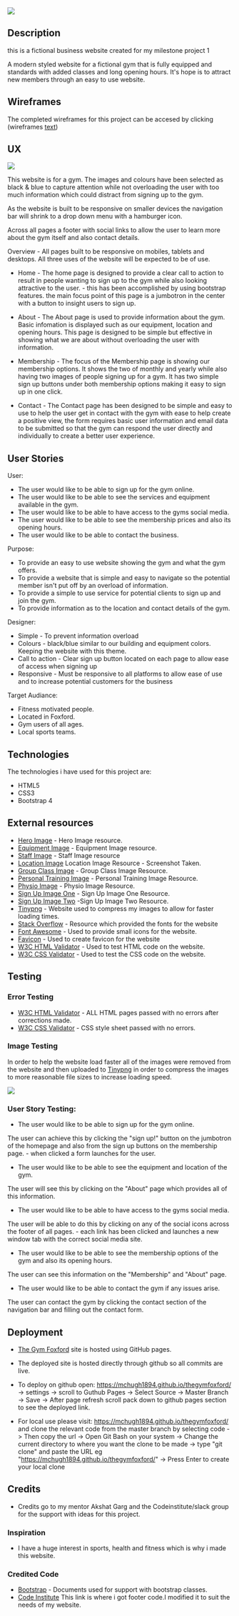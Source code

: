 <img src="assets/images/readme-images/homepage-logo.png">

## Description

this is a fictional business website created for my milestone project 1

A modern styled website for a fictional gym that is fully equipped and standards with added classes and long opening hours. It's hope is to attract new members through an easy to use website.

## Wireframes
The completed wireframes for this project can be accesed by clicking (wireframes [text](https://link))

## UX
<img src="assets/images/readme-images/ux-image.png">

This website is for a gym. The images and colours have been selected as black & blue to capture attention while not overloading the user with too much information which could distract from signing up to the gym.

As the website is built to be responsive on smaller devices the navigation bar will shrink to a drop down menu with a hamburger icon.

Across all pages a footer with social links to allow the user to learn more about the gym itself and also contact details.

Overview - All pages built to be responsive on mobiles, tablets and desktops. All three uses of the website will be expected to be of use.

* Home - The home page is designed to provide a clear call to action to result in people wanting to sign up to the gym while also looking attractive to the user. - this has been accomplished by using bootstrap features. the main focus point of this page is a jumbotron in the center with a button to insight users to sign up. 

* About - The About page is used to provide information about the gym. Basic infomation is displayed such as our equipment, location and opening hours. This page is designed to be simple but effective in showing what we are about without overloading the user with information.

* Membership - The focus of the Membership page is showing our membership options. It shows the two of monthly and yearly while also having two images of people signing up for a gym. It has two simple sign up buttons under both membership options making it easy to sign up in one click.

* Contact - The Contact page has been designed to be simple and easy to use to help the user get in contact with the gym with ease to help create a positive view, the form requires basic user information and email data to be submitted so that the gym can respond the user directly and individually to create a better user experience.

## User Stories
User:

* The user would like to be able to sign up for the gym online.
* The user would like to be able to see the services and equipment available in the gym.
* The user would like to be able to have access to the gyms social media.
* The user would like to be able to see the membership prices and also its opening hours.
* The user would like to be able to contact the business.

Purpose:

* To provide an easy to use website showing the gym and what the gym offers.
* To provide a website that is simple and easy to navigate so the potential member isn't put off by an overload of information.
* To provide a simple to use service for potential clients to sign up and join the gym.
* To provide information as to the location and contact details of the gym.

Designer:

* Simple - To prevent information overload
* Colours - black/blue similar to our building and equipment colors. Keeping the website with this theme.
* Call to action - Clear sign up button located on each page to allow ease of access when signing up
* Responsive - Must be responsive to all platforms to allow ease of use and to increase potential customers for the business

 Target Audiance:

* Fitness motivated people.
* Located in Foxford.
* Gym users of all ages.
* Local sports teams.

 ## Technologies
The technologies i have used for this project are:

* HTML5
* CSS3
* Bootstrap 4

## External resources

* [Hero Image](https://www.sportirelandcampus.ie/facilities/national-indoor-arena-private-gym) - Hero Image resource.
* [Equipment Image](https://www.sportsjoe.ie/world-of-sport/6-best-pieces-gym-equipment-according-fitness-pros-203880) - Equipment Image resource. 
* [Staff Image](https://media.istockphoto.com/photos/gym-registration-picture-id1014073852?k=6&m=1014073852&s=612x612&w=0&h=1mqOjmqCGXB-tazZCI5U5H7kBVJ9nP--caKW2JLhCHI=) - Staff Image resource
* [Location Image](https://www.google.com/maps/@53.9958889,-9.0691308,14.75z) Location Image Resource - Screenshot Taken.
* [Group Class Image](https://www.pinterest.ie/pin/779333910505040746/) - Group Class Image Resource.
* [Personal Training Image](https://1-life.ca/personal-training-nutrition/) - Personal Training Image Resource.
* [Physio Image](https://nextlevelphysiotherapy.com/) - Physio Image Resource.
* [Sign Up Image One](https://blogs.canterbury.ac.nz/insiders/2020/02/11/reccentre-membership-renewals-for-2020/) - Sign Up Image One Resource.
* [Sign Up Image Two](https://media.istockphoto.com/photos/gym-registration-picture-id1014073852?k=6&m=1014073852&s=612x612&w=0&h=1mqOjmqCGXB-tazZCI5U5H7kBVJ9nP--caKW2JLhCHI=) -Sign Up Image Two Resource.
* [Tinypng](http://https://tinypng.com/) - Website used to compress my images to allow for faster loading times. 
* [Stack Overflow](https://fonts.google.com/) - Resource which provided the fonts for the website
* [Font Awesome](https://fontawesome.com/) - Used to provide small icons for the website.
* [Favicon](https://favicon.io/) - Used to create favicon for the website
* [W3C HTML Validator](https://validator.w3.org/) - Used to test HTML code on the website.
* [W3C CSS Validator](https://jigsaw.w3.org/css-validator/) - Used to test the CSS code on the website.

## Testing

### Error Testing

* [W3C HTML Validator](https://validator.w3.org/) - ALL HTML pages passed with no errors after corrections made.
* [W3C CSS Validator](https://jigsaw.w3.org/css-validator/) - CSS style sheet passed with no errors.

### Image Testing

In order to help the website load faster all of the images were removed from the website and then uploaded to [Tinypng](http://https://tinypng.com/) in order to compress the images to more reasonable file sizes to increase loading speed.

<img src="assets/images/readme-images/tinypngscreenshot.png">

### User Story Testing:

* The user would like to be able to sign up for the gym online.

The user can achieve this by clicking the "sign up!" button on the jumbotron of the homepage and also from the sign up buttons on the membership page. - when clicked a form launches for the user.

* The user would like to be able to see the equipment and location of the gym.

The user will see this by clicking on the "About" page which provides all of this information.

* The user would like to be able to have access to the gyms social media. 

The user will be able to do this by clicking on any of the social icons across the footer of all pages. - each link has been clicked and launches a new window tab with the correct social media site.

* The user would like to be able to see the membership options of the gym and also its opening hours.

The user can see this information on the "Membership" and "About" page.

* The user would like to be able to contact the gym if any issues arise.

The user can contact the gym by clicking the contact section of the navigation bar and filling out the contact form.

## Deployment

* [The Gym Foxford](https://mchugh1894.github.io/thegymfoxford/) site is hosted using GitHub pages.

* The deployed site is hosted directly through github so all commits are live.

* To deploy on github open: https://mchugh1894.github.io/thegymfoxford/ -> settings -> scroll to Guthub Pages -> Select Source -> Master Branch -> Save -> After page refresh scroll pack down to github pages section to see the deployed link.

* For local use please visit: https://mchugh1894.github.io/thegymfoxford/ and clone the relevant code from the master branch by selecting code -> Then copy the url -> Open Git Bash on your system -> Change the current directory to where you want the clone to be made -> type "git clone" and paste the URL eg "https://mchugh1894.github.io/thegymfoxford/" -> Press Enter to create your local clone

## Credits

* Credits go to my mentor Akshat Garg and the Codeinstitute/slack group for the support with ideas for this project.

### Inspiration
* I have a huge interest in sports, health and fitness which is why i made this website.

### Credited Code  
* [Bootstrap](https://getbootstrap.com/) - Documents used for support with bootstrap classes.
* [Code Institute](https://courses.codeinstitute.net/courses/course-v1:codeinstitute+FE+2017_T3/courseware/616289d66b5641a3808cc43e53842695/b51f7b8b815c4bcd9979d2281b6d97a9/?activate_block_id=block-v1%3Acodeinstitute%2BFE%2B2017_T3%2Btype%40sequential%2Bblock%40b51f7b8b815c4bcd9979d2281b6d97a9) This link is where i got footer code.I modified it to suit the needs of my website.
